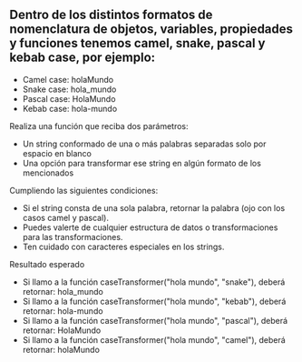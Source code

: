 ## Dentro de los distintos formatos de nomenclatura de objetos, variables, propiedades y funciones tenemos camel, snake, pascal y kebab case, por ejemplo:

* Camel case: holaMundo
* Snake case: hola_mundo
* Pascal case: HolaMundo
* Kebab case: hola-mundo

Realiza una función que reciba dos parámetros:

* Un string conformado de una o más palabras separadas solo por espacio en blanco
* Una opción para transformar ese string en algún formato de los mencionados

Cumpliendo las siguientes condiciones:

* Si el string consta de una sola palabra, retornar la palabra (ojo con los casos camel y pascal).
* Puedes valerte de cualquier estructura de datos o transformaciones para las transformaciones.
* Ten cuidado con caracteres especiales en los strings.

Resultado esperado

* Si llamo a la función caseTransformer("hola mundo", "snake"), deberá retornar: hola_mundo
* Si llamo a la función caseTransformer("hola mundo", "kebab"), deberá retornar: hola-mundo
* Si llamo a la función caseTransformer("hola mundo", "pascal"), deberá retornar: HolaMundo
* Si llamo a la función caseTransformer("hola mundo", "camel"), deberá retornar: holaMundo